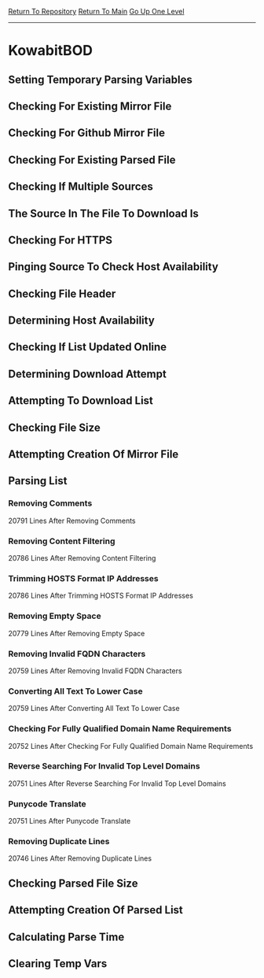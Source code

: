 [Return To Repository](https://github.com/deathbybandaid/piholeparser/)
[Return To Main](https://github.com/deathbybandaid/piholeparser/blob/master/RecentRunLogs/Mainlog.md)
[Go Up One Level](https://github.com/deathbybandaid/piholeparser/blob/master/RecentRunLogs/TopLevelScripts/30-Processing-External-Blacklists.md)
____________________________________
# KowabitBOD
## Setting Temporary Parsing Variables
## Checking For Existing Mirror File
## Checking For Github Mirror File
## Checking For Existing Parsed File
## Checking If Multiple Sources
## The Source In The File To Download Is
## Checking For HTTPS
## Pinging Source To Check Host Availability
## Checking File Header
## Determining Host Availability
## Checking If List Updated Online
## Determining Download Attempt
## Attempting To Download List
## Checking File Size
## Attempting Creation Of Mirror File
## Parsing List
### Removing Comments
20791 Lines After Removing Comments
### Removing Content Filtering
20786 Lines After Removing Content Filtering
### Trimming HOSTS Format IP Addresses
20786 Lines After Trimming HOSTS Format IP Addresses
### Removing Empty Space
20779 Lines After Removing Empty Space
### Removing Invalid FQDN Characters
20759 Lines After Removing Invalid FQDN Characters
### Converting All Text To Lower Case
20759 Lines After Converting All Text To Lower Case
### Checking For Fully Qualified Domain Name Requirements
20752 Lines After Checking For Fully Qualified Domain Name Requirements
### Reverse Searching For Invalid Top Level Domains
20751 Lines After Reverse Searching For Invalid Top Level Domains
### Punycode Translate
20751 Lines After Punycode Translate
### Removing Duplicate Lines
20746 Lines After Removing Duplicate Lines
## Checking Parsed File Size
## Attempting Creation Of Parsed List
## Calculating Parse Time
## Clearing Temp Vars
